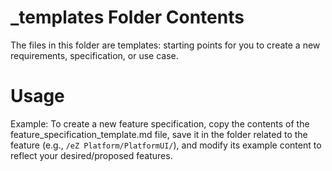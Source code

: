 # \_templates Folder Contents

The files in this folder are templates: starting points for you to create a
new requirements, specification, or use case.

# Usage

Example: To create a new feature specification, copy the contents of the
feature_specification_template.md file, save it in the folder related to the
feature (e.g., `/eZ Platform/PlatformUI/`), and modify its example content to
reflect your desired/proposed features.
